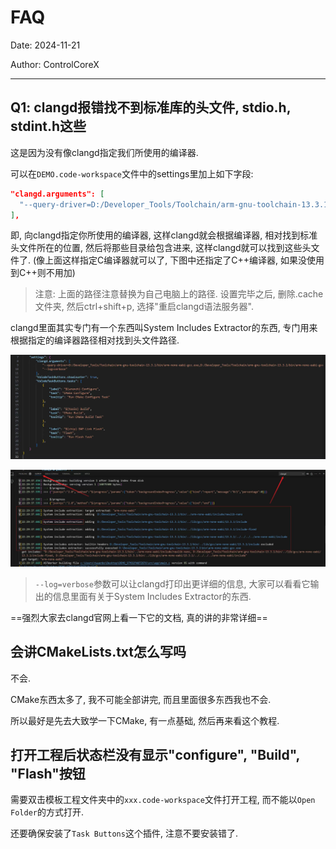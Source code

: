 # FAQ

Date: 2024-11-21

Author: ControlCoreX

---



## Q1: clangd报错找不到标准库的头文件, stdio.h, stdint.h这些

这是因为没有像clangd指定我们所使用的编译器.

可以在`DEMO.code-workspace`文件中的settings里加上如下字段:

```json
"clangd.arguments": [
  "--query-driver=D:/Developer_Tools/Toolchain/arm-gnu-toolchain-13.3.1/bin/arm-none-eabi-gcc.exe"
],
```

即, 向clangd指定你所使用的编译器, 这样clangd就会根据编译器, 相对找到标准头文件所在的位置, 然后将那些目录给包含进来, 这样clangd就可以找到这些头文件了. (像上面这样指定C编译器就可以了, 下图中还指定了C++编译器, 如果没使用到C++则不用加)

> 注意: 上面的路径注意替换为自己电脑上的路径. 设置完毕之后, 删除.cache文件夹, 然后ctrl+shift+p, 选择"重启clangd语法服务器".

clangd里面其实专门有一个东西叫System Includes Extractor的东西, 专门用来根据指定的编译器路径相对找到头文件路径.

![](Picutres/微信图片_20241121230129.jpg)

![](Picutres/微信图片_20241121230141.jpg)

> `--log=verbose`参数可以让clangd打印出更详细的信息, 大家可以看看它输出的信息里面有关于System Includes Extractor的东西.

==强烈大家去clangd官网上看一下它的文档, 真的讲的非常详细==



## 会讲CMakeLists.txt怎么写吗

不会.

CMake东西太多了, 我不可能全部讲完, 而且里面很多东西我也不会.

所以最好是先去大致学一下CMake, 有一点基础, 然后再来看这个教程.



## 打开工程后状态栏没有显示"configure", "Build", "Flash"按钮

需要双击模板工程文件夹中的`xxx.code-workspace`文件打开工程, 而不能以`Open Folder`的方式打开.

还要确保安装了`Task Buttons`这个插件, 注意不要安装错了.

